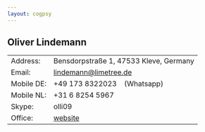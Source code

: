 ```yaml
---
layout: cogpsy
---
```


## Oliver Lindemann

|     |     |
| --- | --- |
| Address: | Bensdorpstraße 1, 47533 Kleve, Germany |
| Email: | [lindemann@limetree.de](mailto:lindemann@limetree.de) |
| Mobile DE: | +49 173 8322023    (Whatsapp) |
| Mobile NL: | +31 6 8254 5967 |
| Skype: | olli09 |
| Office: | [website](http://www.cognitive-psychology.eu/lindemann/) |
